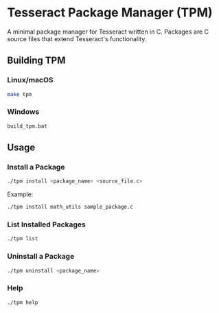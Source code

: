 # Tesseract Package Manager (TPM)

A minimal package manager for Tesseract written in C. Packages are C source files that extend Tesseract's functionality.

## Building TPM

### Linux/macOS
```bash
make tpm
```

### Windows
```cmd
build_tpm.bat
```

## Usage

### Install a Package
```bash
./tpm install <package_name> <source_file.c>
```

Example:
```bash
./tpm install math_utils sample_package.c
```

### List Installed Packages
```bash
./tpm list
```

### Uninstall a Package
```bash
./tpm uninstall <package_name>
```

### Help
```bash
./tpm help
```
